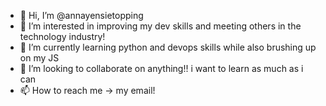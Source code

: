 - 👋 Hi, I’m @annayensietopping
- 👀 I’m interested in improving my dev skills and meeting others in the technology industry!
- 🌱 I’m currently learning python and devops skills while also brushing up on my JS
- 💞️ I’m looking to collaborate on anything!! i want to learn as much as i can
- 📫 How to reach me -> my email! 

<!---
annayensietopping/annayensietopping is a ✨ special ✨ repository because its `README.md` (this file) appears on your GitHub profile.
You can click the Preview link to take a look at your changes.
--->
